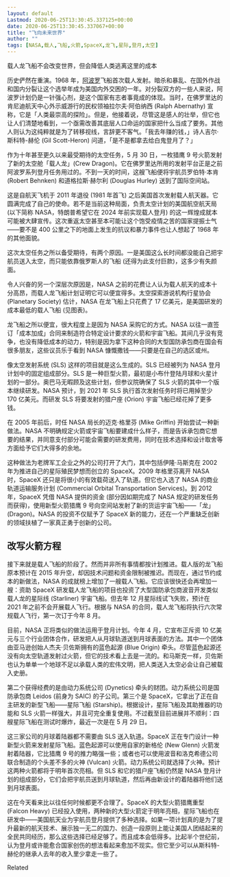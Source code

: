 ```yaml
---
layout: default
Lastmod: 2020-06-25T13:30:45.337125+00:00
date: 2020-06-25T13:30:45.337067+00:00
title: "飞向未来世界"
author: ""
tags: [NASA,载人,飞船,火箭,SpaceX,龙飞,星际,登月,太空]
---
```


载人龙飞船不会改变世界，但会降低人类逃离这里的成本

历史俨然在重演。1968 年，[阿波罗](https://nei.st/medium/lifeweek/from-the-earth-to-the-moon-1969)飞船首次载人发射。暗杀和暴乱、在国外作战和国内分裂让这个选举年成为美国内外交困的一年。对分裂双方的一些人来说，阿波罗计划仍是一针强心剂，是这个国家有志者事竟成的体现。当时，在佛罗里达的肯尼迪航天中心外示威游行的民权领袖拉尔夫·阿伯纳西 (Ralph Abernathy) 宣称，它是「人类最崇高的探险」。但是，他接着说，尽管这是感人的壮举，但它也让人们清楚地看到，一个亟需改善其底层人口命运的国家把什么当成了要务。其他人则认为这纯粹就是为了转移视线，言辞更不客气。「我去年赚的钱，」诗人吉尔·斯科特-赫伦 (Gil Scott-Heron) 问道，「是不是都拿去给白鬼登月了？」

作为十年甚至更久以来最受期待的太空任务，5 月 30 日，一枚猎鹰 9 号火箭发射了新的太空舱「载人龙」(Crew Dragon)。它在佛罗里达所用的发射平台正是之前阿波罗系列登月任务用过的。不到一天的时间，这艘飞船便将宇航员罗伯特·本肯 (Robert Behnken) 和道格拉斯·赫尔利 (Douglas Hurley) 送到了国际空间站。

这是自航天飞机于 2011 年退役 (1981 年首飞) 之后美国首次发射载人航天器。它圆满完成了自己的使命。若不是当前这种局面，负责太空计划的美国航空航天局 (以下简称 NASA，特朗普希望它在 2024 年前实现载人登月) 的这一辉煌成就本可能被大肆宣传。这次重返太空甚至本可能让这个饱受疫情之苦的国家提振士气——要不是 400 公里之下的地面上发生的抗议和暴力事件也让人想起了 1968 年的其他面貌。

这次太空任务之所以备受期待，有两个原因。一是美国这么长时间都没能自己把宇航员送入太空，而只能依靠俄罗斯人的飞船 (还得为此支付巨款)，这多少有失颜面。

令人兴奋的另一个深层次原因是，NASA 之前的花费让人认为载人航天的成本十分高昂，而载人龙飞船计划证明它可以便宜得多。太空探索游说机构行星协会 (Planetary Society) 估计，NASA 在龙飞船上只花费了 17 亿美元，是美国研发的成本最低的载人飞船 (见图表)。

龙飞船之所以便宜，很大程度上是因为 NASA 采购它的方式。NASA 以往一直签订「成本加成」合同来制造符合特定设计要求的火箭和宇宙飞船。其间几乎没有竞争，也没有降低成本的动力，特别是因为拿下这种合同的大型国防承包商在国会有很多朋友，这些议员乐于看到 NASA 慷慨撒钱——只要是在自己的选区或州。

像太空发射系统 (SLS) 这样的项目就是这么生成的。SLS 已经被列为 NASA 登月计划中的固定组成部分。SLS 是一种巨型火箭，最初是小布什登陆月球和火星计划的一部分。奥巴马无暇顾及这些计划，但参议院确保了 SLS 火箭的其中一个版本继续研发。NASA 预计，到 2021 年 SLS 执行首次发射任务时将已用掉至少 170 亿美元。而研发 SLS 将要发射的猎户座 (Orion) 宇宙飞船已经花掉了更多钱。

在 2005 年前后，时任 NASA 局长的迈克·格里芬 (Mike Griffin) 开始尝试一种新做法。NASA 不明确规定火箭或宇宙飞船要建成什么样子，而是告诉承包商它想要的结果，并同意支付部分可能会需要的研发费用，同时在技术选择和设计取舍等方面给予它们大得多的余地。

这种做法为老牌军工企业之外的公司打开了大门，其中包括伊隆·马斯克在 2002 年为推进自己的星际殖民梦想而创立的 SpaceX。2009 年格里芬离开 NASA 时，SpaceX 还只是将很小的有效载荷送入了轨道。但它也入选了 NASA 的商业轨道运输服务计划 (Commercial Orbital Transportation Services)。到 2012 年，SpaceX 凭借 NASA 提供的资金 (部分因如期完成了 NASA 规定的研发任务而获得)，使用新型火箭猎鹰 9 号向空间站发射了新的货运宇宙飞船——「龙」(Dragon)。NASA 的投资不仅赋予了 SpaceX 新的能力，还在一个严重缺乏创新的领域扶植了一家真正勇于创新的公司。

改写火箭方程
------

接下来就是载人飞船的阶段了。然而并非所有事情都按计划推进。载人版的龙飞船原本预计在 2015 年升空，却因技术问题和资金限制被推迟。而现在，通过节约成本的新做法，NASA 的成就榜上增加了一艘载人飞船。它应该很快还会再增加一艘：资助 SpaceX 研发载人龙飞船的项目也投资了大型国防承包商波音开发类似载人龙的星际线 (Starliner) 宇宙飞船。但去年 12 月星际线试飞失败，预计在 2021 年之前不会开展载人飞行。根据与 NASA 的合同，载人龙飞船将执行六次常规载人飞行，第一次订于今年 8 月。

目前，NASA 正将类似的做法运用于登月计划。今年 4 月，它宣布正斥资 10 亿美元与三个行业团体合作，研发把人从月球轨道送到月球表面的方法。其中一个团体由亚马逊创始人杰夫·贝佐斯拥有的蓝色起源 (Blue Origin) 牵头。尽管蓝色起源还没有向太空轨道发射过火箭，但它的技术看上去是一流的。和马斯克一样，贝佐斯也认为单单一个地球不足以承载人类的宏伟文明，把人类送入太空必会让自己被载入史册。

第二个获得经费的是由动力系统公司 (Dynetics) 牵头的财团。动力系统公司是国防承包商 Leidos (前身为 SAIC) 的子公司。第三个是 SpaceX，它拿出了正在自主研发的新型飞船——星际飞船 (Starship)。根据设计，星际飞船及其助推器的功能和 SLS 火箭一样强大，并且可完全重复使用。不过截至目前进展并不顺利：四艘星际飞船在测试时爆炸，最近一次是在 5 月 29 日。

这三家公司的月球着陆器都不需要由 SLS 送入轨道。SpaceX 正在专门设计一种新型火箭来发射星际飞船。蓝色起源可以使用自家的新格伦 (New Glenn) 火箭发射着陆器，它比猎鹰 9 号的推力略强一些；或者也可以使用波音和洛克希德公司联合制造的个头差不多的火神 (Vulcan) 火箭。动力系统公司就选择了火神。预计这两种火箭都将于明年首次亮相。但 SLS 和它的猎户座飞船仍然是 NASA 登月计划的组成部分，它们会把宇航员送到月球轨道，然后再由新设计的着陆器将他们送到月球表面。

这在今天看来比以往任何时候都更不合理了。SpaceX 的大型火箭猎鹰重型 (Falcon Heavy) 已经投入使用，两种新的大型火箭定于明年亮相，星际飞船也在研发中——美国航天业为宇航员登月提供了多种选择。如果一项计划真的是为了提升最新的航天技术、展示独一无二的国力、创造一段原则上能让美国人团结起来的全民共同经历，那么这些选择已经足够了。而且成本会低得多。比起半个世纪前，认为登月或许能愈合国家创伤的想法看起来愈加不现实。但它至少可以从斯科特-赫伦的继承人去年的收入里少拿走一些了。

Related

